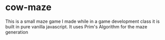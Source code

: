 # cow-maze

This is a small maze game I made while in a game development class
it is built in pure vanilla javascript.
It uses Prim's Algorithm for the maze generation 
